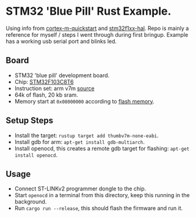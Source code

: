 # STM32 'Blue Pill' Rust Example.

Using info from [cortex-m-quickstart](https://github.com/rust-embedded/cortex-m-quickstart/tree/cc19bdda8b93afd458d9c005096571e90b6d2929) and [stm32f1xx-hal](https://github.com/stm32-rs/stm32f1xx-hal/tree/f9b24f4d9bac7fc3c93764bd295125800944f53b). Repo is mainly a reference for myself / steps I went through during first bringup. Example has a working usb serial port and blinks led.

## Board

- STM32 'blue pill' development board.
- Chip: [STM32F103C8T6](https://www.st.com/resource/en/datasheet/stm32f103c8.pdf)
- Instruction set: arm v7m [source](https://en.wikipedia.org/w/index.php?title=ARM_architecture_family&oldid=1097115162#Cores)
- 64k of flash, 20 kb sram.
- Memory start at `0x08000000` according to [flash memory](https://www.st.com/resource/en/programming_manual/pm0075-stm32f10xxx-flash-memory-microcontrollers-stmicroelectronics.pdf).

## Setup Steps

- Install the target: `rustup target add thumbv7m-none-eabi`.
- Install gdb for arm: `apt-get install gdb-multiarch`.
- Install openocd, this creates a remote gdb target for flashing: `apt-get install openocd`.

## Usage

- Connect ST-LINKv2 programmer dongle to the chip.
- Start `openocd` in a terminal from this directory, keep this running in the background.
- Run `cargo run --release`, this should flash the firmware and run it.
